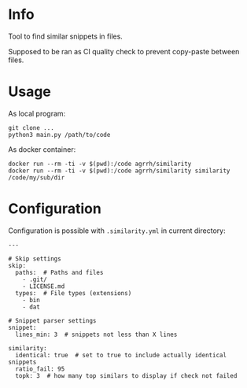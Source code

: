 # Info

Tool to find similar snippets in files.

Supposed to be ran as CI quality check to prevent copy-paste between files.

# Usage

As local program:

```
git clone ...
python3 main.py /path/to/code
```

As docker container:

```
docker run --rm -ti -v $(pwd):/code agrrh/similarity
docker run --rm -ti -v $(pwd):/code agrrh/similarity similarity /code/my/sub/dir
```

# Configuration

Configuration is possible with `.similarity.yml` in current directory:

```
---

# Skip settings
skip:
  paths:  # Paths and files
    - .git/
    - LICENSE.md
  types:  # File types (extensions)
    - bin
    - dat

# Snippet parser settings
snippet:
  lines_min: 3  # snippets not less than X lines

similarity:
  identical: true  # set to true to include actually identical snippets
  ratio_fail: 95
  topk: 3  # how many top similars to display if check not failed
```
